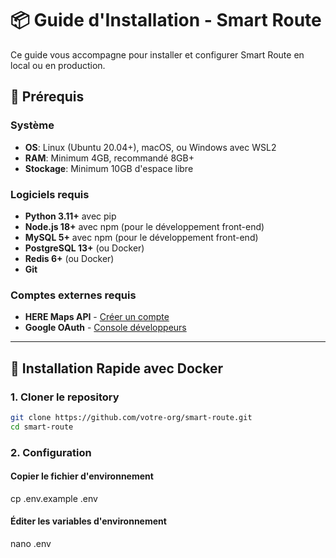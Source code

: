 # 📦 Guide d'Installation - Smart Route

Ce guide vous accompagne pour installer et configurer Smart Route en local ou en production.

## 🎯 Prérequis

### Système
- **OS**: Linux (Ubuntu 20.04+), macOS, ou Windows avec WSL2
- **RAM**: Minimum 4GB, recommandé 8GB+
- **Stockage**: Minimum 10GB d'espace libre

### Logiciels requis
- **Python 3.11+** avec pip
- **Node.js 18+** avec npm (pour le développement front-end)
- **MySQL 5+** avec npm (pour le développement front-end)
- **PostgreSQL 13+** (ou Docker)
- **Redis 6+** (ou Docker)
- **Git**

### Comptes externes requis
- **HERE Maps API** - [Créer un compte](https://developer.here.com/)
- **Google OAuth** - [Console développeurs](https://console.developers.google.com/)

---

## 🚀 Installation Rapide avec Docker

### 1. Cloner le repository
```bash
git clone https://github.com/votre-org/smart-route.git
cd smart-route
```

### 2. Configuration
#### Copier le fichier d'environnement
cp .env.example .env

#### Éditer les variables d'environnement
nano .env